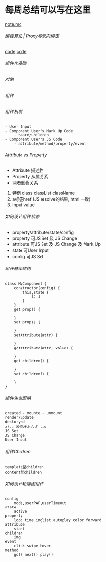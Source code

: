# 每周总结可以写在这里
[note.md](https://github.com/coocoonancy/Frontend-01-Template/blob/master/week13/NOTE.md)
###### 编程算法 | Proxy与双向绑定
[code](https://github.com/coocoonancy/Frontend-01-Template/blob/master/week13/proxy.html)
[code](https://github.com/coocoonancy/Frontend-01-Template/blob/master/week13/drag.html)

###### 组件化基础
###### 对象
######  组件
###### 组件机制
```
- User Input
- Component User's Mark Up Code
    - State/Children
- Component User's JS Code
    - attribute/method/property/event
```
###### Attribute vs Property
- Attribute 描述性
- Property 从属关系
- 两者重叠关系
1. 特例 class classList className
2. a标签href (JS resolve的结果, html 一致)
3. input value
###### 如何设计组件状态
- property/attribute/state/config
- property 可JS Set 及 JS Change
- attribute 可JS Set 及 JS Change 及 Mark Up
- state 可User Input
- config 可JS Set
###### 组件基本结构
```
class MyComponent {
    constructor(config) {
        this.state {
            i: 1
        }
    }
    get prop() {

    }
    set prop() {

    }
    setAttribute(attr) {

    }
    getAttribute(attr, value) {

    }
    get children() {

    }
    set children() {

    }
}
```
###### 组件生命周期
``` 
created - mounte - unmount
render/update
destoryed
<!-- 改变状态方式 -->
JS Set
JS Change
User Input

```
###### 组件Children
```
template型children
content型children
```
###### 如何设计轮播图组件
```
config
    mode,userPAF,userTimeout
state
    active
property
    loop time imglist autoplay color forward 
attribute
    start
children
    img
event
    click swipe hover 
method
    go() next() play()
```

